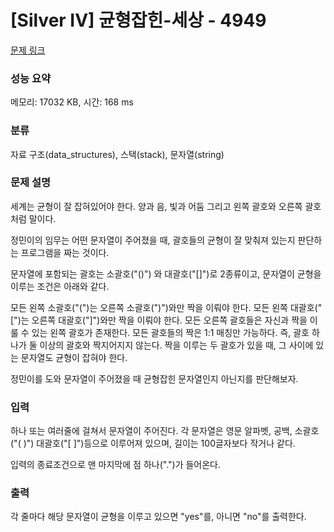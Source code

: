 # [Silver IV] 균형잡힌-세상 - 4949 

[문제 링크](https://www.acmicpc.net/problem/4949) 

### 성능 요약

메모리: 17032 KB, 시간: 168 ms

### 분류

자료 구조(data_structures), 스택(stack), 문자열(string)

### 문제 설명

세계는 균형이 잘 잡혀있어야 한다. 양과 음, 빛과 어둠 그리고 왼쪽 괄호와 오른쪽 괄호처럼 말이다.

정민이의 임무는 어떤 문자열이 주어졌을 때, 괄호들의 균형이 잘 맞춰져 있는지 판단하는 프로그램을 짜는 것이다.

문자열에 포함되는 괄호는 소괄호("()") 와 대괄호("[]")로 2종류이고, 문자열이 균형을 이루는 조건은 아래와 같다.


 모든 왼쪽 소괄호("(")는 오른쪽 소괄호(")")와만 짝을 이뤄야 한다.
 모든 왼쪽 대괄호("[")는 오른쪽 대괄호("]")와만 짝을 이뤄야 한다.
 모든 오른쪽 괄호들은 자신과 짝을 이룰 수 있는 왼쪽 괄호가 존재한다.
 모든 괄호들의 짝은 1:1 매칭만 가능하다. 즉, 괄호 하나가 둘 이상의 괄호와 짝지어지지 않는다.
 짝을 이루는 두 괄호가 있을 때, 그 사이에 있는 문자열도 균형이 잡혀야 한다.


정민이를 도와 문자열이 주어졌을 때 균형잡힌 문자열인지 아닌지를 판단해보자.
### 입력 

 하나 또는 여러줄에 걸쳐서 문자열이 주어진다. 각 문자열은 영문 알파벳, 공백, 소괄호("( )") 대괄호("[ ]")등으로 이루어져 있으며, 길이는 100글자보다 작거나 같다.

입력의 종료조건으로 맨 마지막에 점 하나(".")가 들어온다.
### 출력 

 각 줄마다 해당 문자열이 균형을 이루고 있으면 "yes"를, 아니면 "no"를 출력한다.


